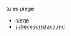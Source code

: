tu es piege 
<ul>
  <li><a href="game_over.md">piege</li>      
  <li>salledescristaux.md</li>

</ul>
